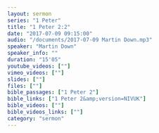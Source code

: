 ```yaml
---
layout: sermon
series: "1 Peter"
title: "1 Peter 2:2"
date: "2017-07-09 09:15:00"
audio: "/documents/2017-07-09 Martin Down.mp3"
speaker: "Martin Down"
speaker_info: ""
duration: "15'05"
youtube_videos: [""]
vimeo_videos: [""]
slides: [""]
files: [""]
bible_passages: ["1 Peter 2"]
bible_links: ["1 Peter 2&amp;version=NIVUK"]
bible_videos: [""]
bible_videos_links: [""]
category: "sermon"
---
```

